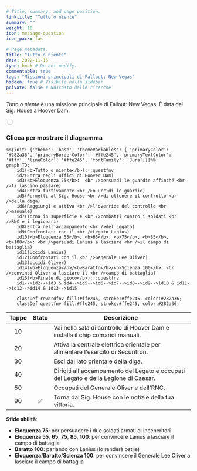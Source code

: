 ```yaml
---
# Title, summary, and page position.
linktitle: "Tutto o niente"
summary: ""
weight: 10
icon: message-question
icon_pack: fas

# Page metadata.
title: "Tutto o niente"
date: 2022-11-15
type: book # Do not modify.
commentable: true
tags: "Missioni principali di Fallout: New Vegas"
hidden: true # Visibile nella sidebar
private: false # Nascosto dalle ricerche
---
```


<div class="fnv">


*Tutto o niente* è una missione principale di Fallout: New Vegas. È data dal Sig. House a Hoover Dam.


<section class="chart-collapse">
<input type="checkbox" name="collapse2" id="handle2">
<h3 class="handle">
<label for="handle2">Clicca per mostrare il diagramma</label>
</h3>
<div class="content">

```mermaid
%%{init: {'theme': 'base', 'themeVariables': { 'primaryColor': '#282a36', 'primaryBorderColor': '#ffe245', 'primaryTextColor': '#fff', 'lineColor': '#ffe245', 'fontFamily': 'Jura'}}}%%
graph TD;
    id1(<b>Tutto o niente</b>):::questfnv
    id2(Entra negli uffici di Hoover Dam)
    id3(<b>Eloquenza 75</b>:  <br />persuadi le guardie affinché <br />ti lascino passare)
    id4(Entra furtivamente <br />o uccidi le guardie)
    id5(Permetti al Sig. House <br />di ottenere il controllo <br />della diga)
    id6(Raggiungi e attiva <br />l'override del controllo <br />manuale)
    id7(Torna in superficie e <br />combatti contro i soldati <br />RNC e i legionari) 
    id8(Entra nell'accampamento <br />del Legato)
    id9(Confrontati con il <br />Legato Lanius)
    id10(<b>Eloquenza 55</b>, <b>65</b>, <b>75</b>, <b>85</b>, <b>100</b>: <br />persuadi Lanius a lasciare <br />il campo di battaglia)
    id11(Uccidi Lanius)
    id12(Confrontati con il <br />Generale Lee Oliver)
    id13(Uccidi Oliver)
    id14(<b>Eloquenza</b>/<b>Baratto</b>/<b>Scienza 100</b>: <br />convinci Oliver a lasciare il <br />campo di battaglia) 
    id15(<b>Finale di gioco</b>):::questfnv
    id1-->id2-->id3 & id4-->id5-->id6-->id7-->id8-->id9-->id10 & id11-->id12-->id14 & id13-->id15
    
    classDef rewardfnv fill:#ffe245, stroke:#ffe245, color:#282a36;
    classDef questfnv fill:#ffe245, stroke:#ffe245, color:#282a36;
```

</div>
</section>

| Tappe |       Stato        | Descrizione |
|:-----:|:------------------:| ----------- |
|                           10                          |            | Vai nella sala di controllo di Hoover Dam e installa il chip comandi manuali.                                                                                               |
|                           20                          |            | Attiva la centrale elettrica orientale per alimentare l'esercito di Securitron.                                                                                             |
|                           30                          |            | Esci dal lato orientale della diga.                                                                                                                                         |
|                           40                          |            | Dirigiti all'accampamento del Legato e occupati del Legato e della Legione di Caesar.                                                                                       |
|                           50                          |            | Occupati del Generale Oliver e dell'RNC.                                                                                                                                    |
|                           90                          | :white_check_mark: | Torna dal Sig. House con le notizie della tua vittoria.                                                                                                                     |



**Sfide abilità**:
- **Eloquenza 75**: per persuadere i due soldati armati di inceneritori
- **Eloquenza 55**, **65**, **75**, **85**, **100**: per convincere Lanius a lasciare il campo di battaglia
- **Baratto 100**: parlando con Lanius (lo renderà ostile)
- **Eloquenza**/**Baratto**/**Scienza 100**: per convincere il Generale Lee Oliver a lasciare il campo di battaglia





</div>


